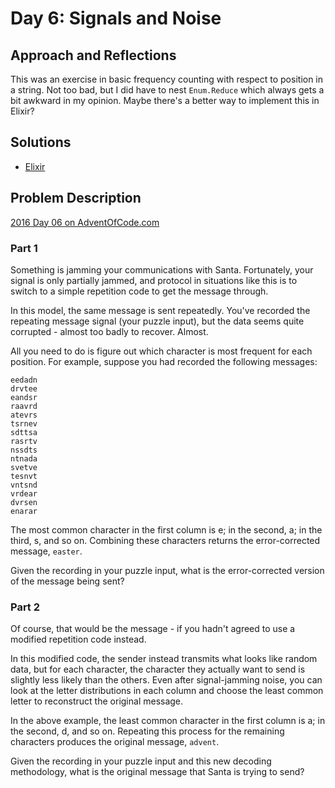 # Day 6: Signals and Noise

## Approach and Reflections

This was an exercise in basic frequency counting with respect to position in
a string. Not too bad, but I did have to nest `Enum.Reduce` which always gets
a bit awkward in my opinion. Maybe there's a better way to implement this in
Elixir?

## Solutions

- [Elixir](../elixir2016/lib/day06.ex)

## Problem Description

[2016 Day 06 on AdventOfCode.com](https://adventofcode.com/2016/day/6)

### Part 1

Something is jamming your communications with Santa. Fortunately, your signal
is only partially jammed, and protocol in situations like this is to switch to
a simple repetition code to get the message through.

In this model, the same message is sent repeatedly. You've recorded the
repeating message signal (your puzzle input), but the data seems quite
corrupted - almost too badly to recover. Almost.

All you need to do is figure out which character is most frequent for each
position. For example, suppose you had recorded the following messages:

```
eedadn
drvtee
eandsr
raavrd
atevrs
tsrnev
sdttsa
rasrtv
nssdts
ntnada
svetve
tesnvt
vntsnd
vrdear
dvrsen
enarar
```

The most common character in the first column is e; in the second, a; in the
third, s, and so on. Combining these characters returns the error-corrected
message, `easter`.

Given the recording in your puzzle input, what is the error-corrected version
of the message being sent?

### Part 2

Of course, that would be the message - if you hadn't agreed to use a modified
repetition code instead.

In this modified code, the sender instead transmits what looks like random
data, but for each character, the character they actually want to send is
slightly less likely than the others. Even after signal-jamming noise, you can
look at the letter distributions in each column and choose the least common
letter to reconstruct the original message.

In the above example, the least common character in the first column is a; in
the second, d, and so on. Repeating this process for the remaining characters
produces the original message, `advent`.

Given the recording in your puzzle input and this new decoding methodology,
what is the original message that Santa is trying to send?
